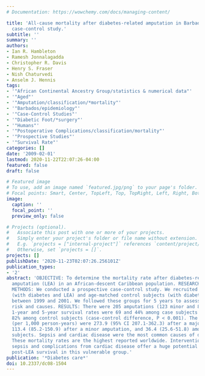 ```yaml
---
# Documentation: https://wowchemy.com/docs/managing-content/

title: 'All-cause mortality after diabetes-related amputation in Barbados: a prospective
  case-control study.'
subtitle: ''
summary: ''
authors:
- Ian R. Hambleton
- Ramesh Jonnalagadda
- Christopher R. Davis
- Henry S. Fraser
- Nish Chaturvedi
- Anselm J. Hennis
tags:
- '"African Continental Ancestry Group/statistics & numerical data"'
- '"Aged"'
- '"Amputation/classification/*mortality"'
- '"Barbados/epidemiology"'
- '"Case-Control Studies"'
- '"Diabetic Foot/*surgery"'
- '"Humans"'
- '"Postoperative Complications/classification/mortality"'
- '"Prospective Studies"'
- '"Survival Rate"'
categories: []
date: '2009-02-01'
lastmod: 2020-11-22T22:07:26-04:00
featured: false
draft: false

# Featured image
# To use, add an image named `featured.jpg/png` to your page's folder.
# Focal points: Smart, Center, TopLeft, Top, TopRight, Left, Right, BottomLeft, Bottom, BottomRight.
image:
  caption: ''
  focal_point: ''
  preview_only: false

# Projects (optional).
#   Associate this post with one or more of your projects.
#   Simply enter your project's folder or file name without extension.
#   E.g. `projects = ["internal-project"]` references `content/project/deep-learning/index.md`.
#   Otherwise, set `projects = []`.
projects: []
publishDate: '2020-11-23T02:07:26.256101Z'
publication_types:
- '2'
abstract: 'OBJECTIVE: To determine the mortality rate after diabetes-related lower-extremity
  amputation (LEA) in an African-descent Caribbean population. RESEARCH DESIGN AND
  METHODS: We conducted a prospective case-control study. We recruited case subjects
  (with diabetes and LEA) and age-matched control subjects (with diabetes and no LEA)
  between 1999 and 2001. We followed these groups for 5 years to assess mortality
  risk and causes. RESULTS: There were 205 amputations (123 minor and 82 major). The
  1-year and 5-year survival rates were 69 and 44% among case subjects and 97 and
  82% among control subjects (case-control difference, P < 0.001). The mortality rates
  (per 1,000 person-years) were 273.9 (95% CI 207.1-362.3) after a major amputation,
  113.4 (85.2-150.9) after a minor amputation, and 36.4 (25.6-51.8) among control
  subjects. Sepsis and cardiac disease were the most common causes of death. CONCLUSIONS:
  These mortality rates are the highest reported worldwide. Interventions to limit
  sepsis and complications from cardiac disease offer a huge potential for improving
  post-LEA survival in this vulnerable group.'
publication: '*Diabetes care*'
doi: 10.2337/dc08-1504
---
```

